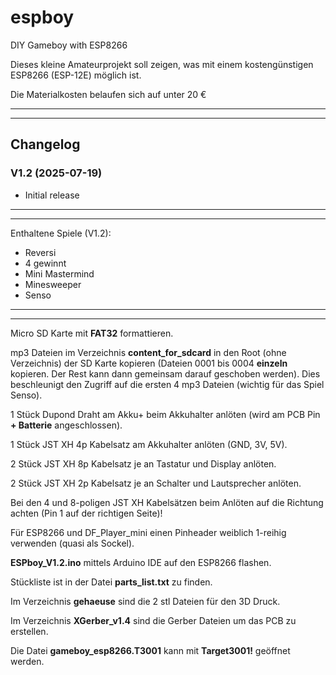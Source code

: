 # espboy
DIY Gameboy with ESP8266

Dieses kleine Amateurprojekt soll zeigen, was mit einem kostengünstigen ESP8266 (ESP-12E) möglich ist.

Die Materialkosten belaufen sich auf unter 20 €

------------------------
------------------------

## Changelog

### V1.2 (2025-07-19)

- Initial release

------------------------
------------------------

Enthaltene Spiele (V1.2):

- Reversi
- 4 gewinnt
- Mini Mastermind
- Minesweeper
- Senso

------------------------
------------------------

Micro SD Karte mit **FAT32** formattieren.

mp3 Dateien im Verzeichnis **content_for_sdcard** in den Root (ohne Verzeichnis) der SD Karte kopieren (Dateien 0001 bis 0004 **einzeln** kopieren. 
Der Rest kann dann gemeinsam darauf geschoben werden). 
Dies beschleunigt den Zugriff auf die ersten 4 mp3 Dateien (wichtig für das Spiel Senso).

1 Stück Dupond Draht am Akku+ beim Akkuhalter anlöten (wird am PCB Pin **+ Batterie** angeschlossen).

1 Stück JST XH 4p Kabelsatz am Akkuhalter anlöten (GND, 3V, 5V).

2 Stück JST XH 8p Kabelsatz je an Tastatur und Display anlöten.

2 Stück JST XH 2p Kabelsatz je an Schalter und Lautsprecher anlöten.

Bei den 4 und 8-poligen JST XH Kabelsätzen beim Anlöten auf die Richtung achten (Pin 1 auf der richtigen Seite)!

Für ESP8266 und DF_Player_mini einen Pinheader weiblich 1-reihig verwenden (quasi als Sockel).

**ESPboy_V1.2.ino** mittels Arduino IDE auf den ESP8266 flashen.

Stückliste ist in der Datei **parts_list.txt** zu finden.

Im Verzeichnis **gehaeuse** sind die 2 stl Dateien für den 3D Druck.

Im Verzeichnis **XGerber_v1.4** sind die Gerber Dateien um das PCB zu erstellen.

Die Datei **gameboy_esp8266.T3001** kann mit **Target3001!** geöffnet werden.
